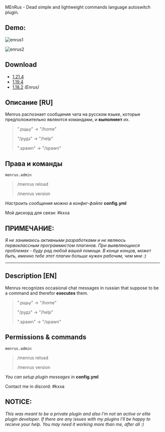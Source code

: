 MEnRus - Dead simple and lightweight commands language autoswitch plugin.
## Demo:
![enrus1](https://github.com/user-attachments/assets/4a265124-c07c-4cdf-8f02-ee342ebb424c)

![enrus2](https://github.com/user-attachments/assets/76392142-f54b-414e-8559-1e35f37abb56)

## Download
- [1.21.4](https://github.com/Zeroxeron/Menrus/releases/tag/1.21.4)
- [1.19.4](https://drive.google.com/file/d/1Pmm549WzGjuHQSaY4hmazIqynrKaq_cj/view?usp=drive_link)
- [1.18.2](https://drive.google.com/file/d/1lFG40mpinxAskxNxbkO6bIHeSTUlQxGd/view?usp=drive_link) *(Enrus)*

## Описание [RU]
Menrus распознает сообщения чата на русском языке, которые предположительно являются командами, и **выполняет** их.
> ".рщьу" -> "/home"
> 
> "/рудз" -> "/help"
> 
> ".spawn" -> "/spawn"

## Права и команды
`menrus.admin` 
> /menrus reload
> 
> /menrus version 

*Настроить сообщения можно в конфиг-файле* **config.yml**

Мой дискорд для связи: #kxxa

## ПРИМЕЧАНИЕ:
*Я не занимаюсь активными разработками и не являюсь первоклассным программистом плагинов. При выявляющихся проблемах - буду рад любой вашей помощи. В конце концов, может быть, именно тебе этот плагин больше нужен рабочим, чем мне :)*

---

## Description [EN]
Menrus recognizes occasional chat messages in russian that suppose to be a command and therefor **executes** them.
> ".рщьу" -> "/home"
> 
> "/рудз" -> "/help"
> 
> ".spawn" -> "/spawn"

## Permissions & commands
`menrus.admin` 
> /menrus reload
> 
> /menrus version 

*You can setup plugin messages in* **config.yml**

Contact me in discord: #kxxa

## NOTICE:
*This was meant to be a private plugin and also I'm not an active or elite plugin developer. If there are any issues with my plugins I'll be happy to recieve your help. You may need it working more than me, after all :)*
